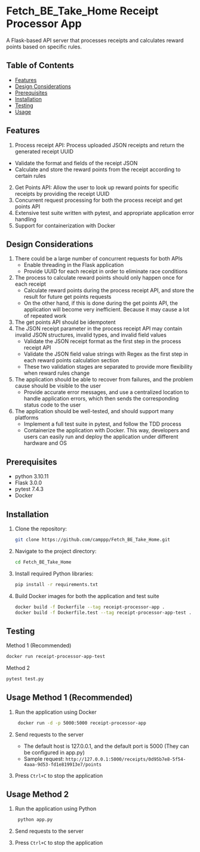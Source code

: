 # Fetch_BE_Take_Home Receipt Processor App

A Flask-based API server that processes receipts and calculates reward points based on specific rules.

## Table of Contents

- [Features](#features)
- [Design Considerations](#design-considerations)
- [Prerequisites](#prerequisites)
- [Installation](#installation)
- [Testing](#testing)
- [Usage](#usage)

## Features

1. Process receipt API: Process uploaded JSON receipts and return the generated receipt UUID
- Validate the format and fields of the receipt JSON
- Calculate and store the reward points from the receipt according to certain rules
2. Get Points API: Allow the user to look up reward points for specific receipts by providing the receipt UUID
3. Concurrent request processing for both the process receipt and get points API
4. Extensive test suite written with pytest, and appropriate application error handling
5. Support for containerization with Docker

## Design Considerations
1. There could be a large number of concurrent requests for both APIs
   - Enable threading in the Flask application
   - Provide UUID for each receipt in order to eliminate race conditions
2. The process to calculate reward points should only happen once for each receipt 
   - Calculate reward points during the process receipt API, and store the result for future get points requests
   - On the other hand, if this is done during the get points API, the application will become very inefficient. Because it may cause a lot of repeated work
3. The get points API should be idempotent
4. The JSON receipt parameter in the process receipt API may contain invalid JSON structures, invalid types, and invalid field values
   - Validate the JSON receipt format as the first step in the process receipt API
   - Validate the JSON field value strings with Regex as the first step in each reward points calculation section
   - These two validation stages are separated to provide more flexibility when reward rules change
5. The application should be able to recover from failures, and the problem cause should be visible to the user
   - Provide accurate error messages, and use a centralized location to handle application errors, which then sends the corresponding status code to the user
6. The application should be well-tested, and should support many platforms
   - Implement a full test suite in pytest, and follow the TDD process
   - Containerize the application with Docker. This way, developers and users can easily run and deploy the application under different hardware and OS 

## Prerequisites

* python 3.10.11
* Flask 3.0.0
* pytest 7.4.3
* Docker

## Installation

1. Clone the repository:

    ```bash
    git clone https://github.com/camppp/Fetch_BE_Take_Home.git
    ```

2. Navigate to the project directory:

    ```bash
    cd Fetch_BE_Take_Home
    ```

3. Install required Python libraries:

    ```bash
    pip install -r requirements.txt
    ```

4. Build Docker images for both the application and test suite

    ```bash
    docker build -f Dockerfile --tag receipt-processor-app .
    docker build -f Dockerfile.test --tag receipt-processor-app-test .
    ```

## Testing

Method 1 (Recommended)
  ```bash
  docker run receipt-processor-app-test
  ```

Method 2
  ```bash
  pytest test.py
  ```
   
## Usage Method 1 (Recommended)

1. Run the application using Docker
   
   ```bash
    docker run -d -p 5000:5000 receipt-processor-app
    ```

2. Send requests to the server
   - The default host is 127.0.0.1, and the default port is 5000 (They can be configured in app.py)
   - Sample request: `http://127.0.0.1:5000/receipts/0d95b7e8-5f54-4aaa-9d53-fd1e819913e7/points`

4. Press `Ctrl+C` to stop the application

## Usage Method 2

1. Run the application using Python
   
   ```bash
    python app.py
    ```

2. Send requests to the server
3. Press `Ctrl+C` to stop the application
